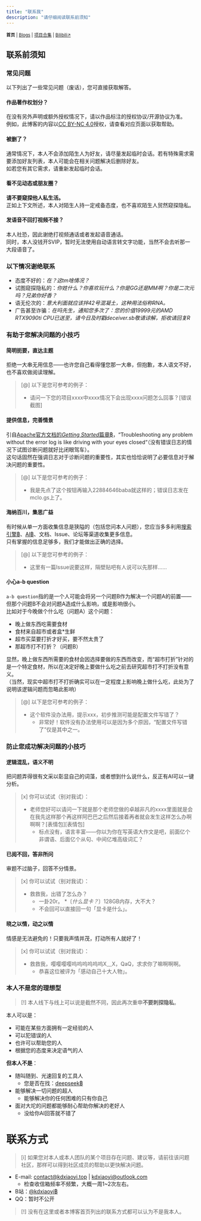 ```yaml
---
title: "联系我"
description: "请仔细阅读联系前须知"
---
```

<small id="old_menu"><b>首页</b> | <a href="/blogs">Blogs</a> | <a href="/Project">项目合集</a> | <a href="https://space.bilibili.com/1987247870">Bilibili↗</a></small>

## 联系前须知
### 常见问题
以下列出了一些常见问题（废话），您可直接获取解答。

#### 作品著作权划分？
在没有另外声明或额外授权情况下，请以作品标注的授权协议/开源协议为准。<br>
例如，此博客的内容以[CC BY-NC 4.0](/our_license)授权，请查看对应页面以获取帮助。

#### 被删了？
通常情况下，本人不会添加陌生人为好友，请尽量发起临时会话。若有特殊需求需要添加好友列表，本人可能会在相关问题解决后删除好友。<br>
如若您有其它需求，请重新发起临时会话。

#### 看不见动态或朋友圈？
**请不要窥探他人私生活。**<br>
正如上下文所述，本人对陌生人持一定戒备态度，也不喜欢陌生人贸然窥探隐私。

#### 发语音不回打视频不接？
本人社恐，因此谢绝打视频通话或者发起语音通话。<br>
同时，本人没钱开SVIP，暂时无法使用自动语言转文字功能，当然不会去听那一大段语音了。

### 以下情况谢绝联系

* 态度不好的：*在？这tm啥情况？*
* 试图窥探隐私的：*你姓什么？你喜欢玩什么？你是GG还是MM啊？你是二次元吗？兄弟你好香？*
* 语无伦次的：*意大利面就应该拌42号混凝土，这种用法俗称RNA。*
* 广告甚至诈骗：*在吗先生，通知您多次了：您的价值19999元的AMD RTX9090ti CPU已送至，请今日及时戳deceiver.sb敬请谅解，拒收请回复R*

### 有助于您解决问题的小技巧
#### 简明扼要，直达主题
拒绝一大串无用信息——也许您自己看得懂您那一大串，但抱歉，本人语文不好，也不喜欢做阅读理解。<br>

> [@] 以下是您可参考的例子：
> * 请问一下您的项目xxxx中xxxx情况下会出现xxxx问题怎么回事？[错误截图]

#### 提供信息，完善情景
引自[Apache官方文档的*Getting Started*篇章฿](https://httpd.apache.org/docs/trunk/getting-started.html#logs)，“Troubleshooting any problem without the error log is like driving with your eyes closed“（没有错误日志的情况下试图诊断问题就好比闭眼驾车）。<br>
这句话固然在强调日志对于诊断问题的重要性，其实也恰恰说明了必要信息对于解决问题的重要性。<br>

> [@] 以下是您可参考的例子：
> * 我是先点了这个按钮再输入22884646baba就这样的；错误日志发在mclo.gs上了。

#### 海纳百川，集思广益
有时候从单一方面收集信息是狭隘的（包括您问本人问题），您应当多多利用[搜索引擎฿](//bing.com)、[AI฿](//deepseek.com)、文档、Issue、论坛等渠道收集更多信息。<br>
只有掌握的信息足够多，我们才能做出正确的选择。

> [@] 以下是您可参考的例子：
> * 这里有一篇Issue说要这样，隔壁贴吧有人说可以先那样……

#### 小心a-b question
`a-b question`指的是一个人可能会将另一个问题B作为解决一个问题A的前置——但那个问题B不会对问题A造成什么影响，或是影响很小。<br>
比如对于今晚做个什么吃（问题A）这个问题：<br>

* 晚上做东西吃需要食材
* 食材来自超市或者盒*生鲜
* 超市买菜要打折才好买，要不然太贵了
* 那超市打不打折？（问题B）

显然，晚上做东西所需要的食材会因选择要做的东西而改变，而“超市打折”针对的是一个特定食材，所以在决定好晚上要做什么吃之前去研究超市打不打折没有意义。<br>
（当然，现实中超市打不打折确实可以在一定程度上影响晚上做什么吃，此处为了说明该逻辑问题而忽略此影响）

> [@] 以下是您可参考的例子：
> * 这个软件没办法用，提示xxx，初步推测可能是配置文件写错了？
>   * 非常好！软件没有办法使用可以是因为多个原因，“配置文件写错了”仅是其中之一。

### 防止您成功解决问题的小技巧
#### 逻辑混乱，语义不明
把问题弄得很有文采以彰显自己的词藻，或者想到什么说什么，反正有AI可以一键分析。

> [x] 你可以试试（别对我试）：
> * 老师您好可以请问一下就是那个老师您做的卓越非凡的xxxx里面就是会在我先这样那个再这样阿巴巴之后然后接着再者就会发生这样怎么办啊啊啊？[表情包][表情包]
>   * 标点没有，语言丰富——你以为你在写英语大作文是吧，前面亿个非谓语、后面亿个从句、中间亿堆高级词汇？

#### 已阅不回，答非所问
审题不过脑子，回答不分情景。

> [x] 你可以试试（别对我试）：
> * 救救我，出错了怎么办？
>   * 一卦20r。
> *〔*什么显卡？*〕128GB内存，大不大？
>   * 不会回可以直接回一句「显卡是什么」。

#### 晓之以情，动之以情
情感是无法避免的！只要我声情并茂，打动所有人就好了！

> [x] 你可以试试（别对我试）：
> * 救救我，嘤嘤嘤嘤呜呜呜呜呜呜X﹏X，QaQ，求求你了嘛啊啊啊。
>   * 恭喜这位被评为「感动自己十大人物」。

### 本人不是您的理想型

> [!] 本人线下与线上可以说是截然不同，因此再次重申**不要刺探隐私**。

本人可以是：

* 可能在某些方面拥有一定经验的人
* 可以犯错误的人
* 也许可以帮助您的人
* 根据您的态度来决定语气的人

**但本人不是**：

* 随叫随到、光速回复的工具人
  * 您是否在找：[deepseek฿](//deepseek.com)
* 能够解决一切问题的超人
  * 能够解决你的任何困难的只有你自己
* 面对大坨的问题都能够耐心帮助你解决的老好人
  * 没给你AI回答就不错了

# 联系方式

> [i] 如果您对本人或本人团队的某个项目存在问题、建议等，请前往该问题社区，那样可以得到社区成员的帮助以更快解决问题。

* E-mail: [contact@kdxiaoyi.top](mailto:contact@kdxiaoyi.top) \| [kdxiaoyi@outlook.com](mailto:kdxiaoyi@outlook.com)
  * 检查收信箱频率不频繁，大概一周1~2次左右。
* B站：[@kdxiaoyi฿](https://space.bilibili.com/1987247870)
* QQ：暂时不公开

> [!] 没有在这里或者本博客首页列出的联系方式都可以认为不是我本人。

<div id="mdRender_config" data-sideship-hide="3"></div>
<script src="https://rs.kdxiaoyi.top/res/scripts/js/sober@1.0.6.min.js"></script><script src="https://kdxiaoyi.top/pmd.js"></script><script src="https://rs.kdxiaoyi.top/res/scripts/js/pmd-reRender.min.js"></script>